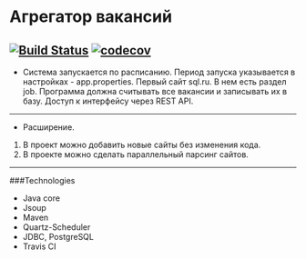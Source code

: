 # Агрегатор вакансий
[![Build Status](https://www.travis-ci.com/Mosquitosd3/job4j_grabber.svg?branch=master)](https://www.travis-ci.com/MichaelZalogin/grabber)
[![codecov](https://codecov.io/gh/Mosquitosd3/job4j_grabber/branch/master/graph/badge.svg)](https://codecov.io/gh/MichaelZalogin/grabber)
---
* Система запускается по расписанию.
  Период запуска указывается в настройках - app.properties.
  Первый сайт sql.ru. В нем есть раздел job.
  Программа должна считывать все вакансии и записывать их в базу.
  Доступ к интерфейсу через REST API.

___

* Расширение.
1. В проект можно добавить новые сайты без изменения кода.
2. В проекте можно сделать параллельный парсинг сайтов.
___
###Technologies
* Java core
* Jsoup
* Maven
* Quartz-Scheduler
* JDBC, PostgreSQL
* Travis CI